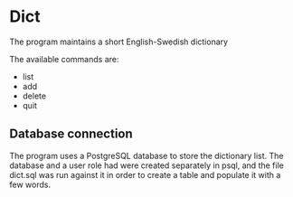 # Dict

The program maintains a short English-Swedish dictionary

The available commands are:

- list
- add
- delete
- quit

## Database connection

The program uses a PostgreSQL database to store the dictionary list. The database and a user role had were created separately in psql, and the file dict.sql was run against it in order to create a table and populate it with a few words.
